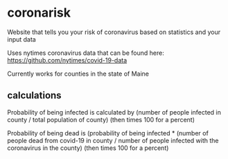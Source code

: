 # coronarisk
Website that tells you your risk of coronavirus based on statistics and your input data

Uses nytimes coronavirus data that can be found here: https://github.com/nytimes/covid-19-data

Currently works for counties in the state of Maine

## calculations
Probability of being infected is calculated by (number of people infected in county / total population of county) (then times 100 for a percent)

Probability of being dead is (probability of being infected * (number of people dead from covid-19 in county / number of people infected with the coronavirus in the county) (then times 100 for a percent)
